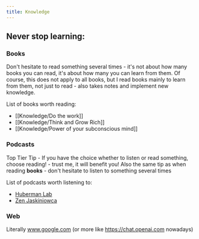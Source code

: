 ```yaml
---
title: Knowledge
---
```


## Never stop learning:

### Books

Don't hesitate to read something several times -  it's not about how many books you can read, it's about how many you can learn from them. Of course, this does not apply to all books, but I read books mainly to learn from them, not just to read - also takes notes and implement new knowledge.

List of books worth reading:
- [[Knowledge/Do the work]]
- [[Knowledge/Think and Grow Rich]]
- [[Knowledge/Power of your subconscious mind]]

### Podcasts

Top Tier Tip - If you have the choice whether to listen or read something, choose reading! - trust me, it will benefit you! 
Also the same tip as when reading **books** - don't hesitate to listen to something several times

List of podcasts worth listening to:
- [Huberman Lab](https://open.spotify.com/show/79CkJF3UJTHFV8Dse3Oy0P)
- [Zen Jaskiniowca](https://open.spotify.com/show/35TZvlJ4uUy7SpMdNYQIHr)

### Web

Literally www.google.com (or more like https://chat.openai.com nowadays)